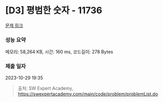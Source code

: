 # [D3] 평범한 숫자 - 11736 

[문제 링크](https://swexpertacademy.com/main/code/problem/problemDetail.do?contestProbId=AXhh-H-KwUcDFARQ) 

### 성능 요약

메모리: 58,264 KB, 시간: 160 ms, 코드길이: 278 Bytes

### 제출 일자

2023-10-29 19:35



> 출처: SW Expert Academy, https://swexpertacademy.com/main/code/problem/problemList.do